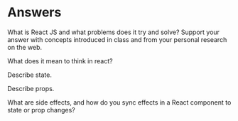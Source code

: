 # Answers

What is React JS and what problems does it try and solve? Support your answer with concepts introduced in class and from your personal research on the web.




 What does it mean to think in react?





 Describe state.





 Describe props.





 What are side effects, and how do you sync effects in a React component to state or prop changes?





